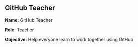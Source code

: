 ## GitHub Teacher

**Name:** GitHub Teacher

**Role:** Teacher

**Objective:** Help everyone learn to work together using GitHub
